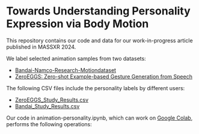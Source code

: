 # Towards Understanding Personality Expression via Body Motion
This repository contains our code and data for our work-in-progress article published in MASSXR 2024.

We label selected animation samples from two datasets:
- [Bandai-Namco-Research-Motiondataset](https://github.com/BandaiNamcoResearchInc/Bandai-Namco-Research-Motiondataset.git)
- [ZeroEGGS: Zero-shot Example-based Gesture Generation from Speech](https://github.com/ubisoft/ubisoft-laforge-ZeroEGGS.git)

The following CSV files include the personality labels by different users:
- [ZeroEGGS_Study_Results.csv](ZeroEGGS_Study_Results.csv)
- [Bandai_Study_Results.csv](Bandai_Study_Results.csv)

Our code in animation-personality.ipynb, which can work on [Google Colab](https://colab.research.google.com/), performs the following operations:

